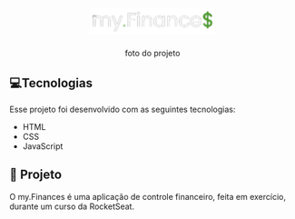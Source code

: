 <h1 align="center">
  <img alt="my.finances" title="my.finances" src="./assets/logo.svg" width="220px" />
</h1>

<p align="center">
  foto do projeto
</p>

## 💻Tecnologias

Esse projeto foi desenvolvido com as seguintes tecnologias:

- HTML
- CSS
- JavaScript

## 💾 Projeto

O my.Finances é uma aplicação de controle financeiro, feita em exercício, durante um curso da RocketSeat.
